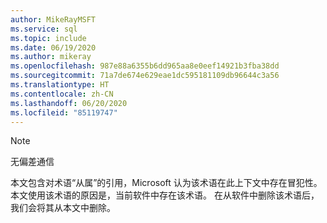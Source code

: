 ```yaml
---
author: MikeRayMSFT
ms.service: sql
ms.topic: include
ms.date: 06/19/2020
ms.author: mikeray
ms.openlocfilehash: 987e88a6355b6dd965aa8e0eef14921b3fba38dd
ms.sourcegitcommit: 71a7de674e629eae1dc595181109db96644c3a56
ms.translationtype: HT
ms.contentlocale: zh-CN
ms.lasthandoff: 06/20/2020
ms.locfileid: "85119747"
---
```

> [!NOTE]
> 无偏差通信
>
> 本文包含对术语“从属”的引用，Microsoft 认为该术语在此上下文中存在冒犯性。 本文使用该术语的原因是，当前软件中存在该术语。 在从软件中删除该术语后，我们会将其从本文中删除。
